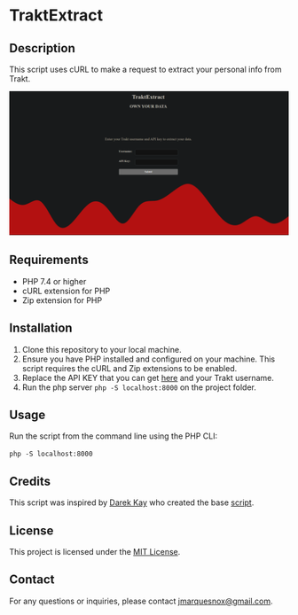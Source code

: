 # TraktExtract

## Description

This script uses cURL to make a request to extract your personal info from Trakt.

![Webapp layout](image.png)

## Requirements

- PHP 7.4 or higher
- cURL extension for PHP
- Zip extension for PHP

## Installation

1. Clone this repository to your local machine.
2. Ensure you have PHP installed and configured on your machine. This script requires the cURL and Zip extensions to be enabled.
3. Replace the API KEY that you can get [here](http://docs.trakt.apiary.io/#introduction/create-an-app) and your Trakt username.
4. Run the php server ``php -S localhost:8000`` on the project folder.

## Usage

Run the script from the command line using the PHP CLI:

``php -S localhost:8000``

## Credits
This script was inspired by [Darek Kay](https://github.com/darekkay) who created the base [script](https://gist.github.com/darekkay/ff1c5aadf31588f11078).

## License
This project is licensed under the [MIT License](LICENSE).

## Contact
For any questions or inquiries, please contact jmarquesnox@gmail.com.

